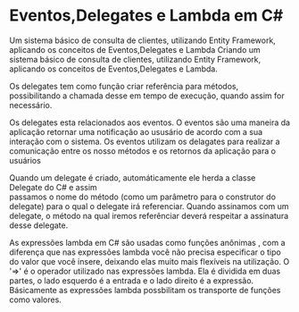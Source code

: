 # Eventos,Delegates e Lambda em C# 


Um sistema básico de  consulta de clientes, utilizando Entity Framework, aplicando os conceitos de Eventos,Delegates e Lambda
Criando um sistema básico de consulta de clientes, utilizando Entity Framework, aplicando os conceitos de Eventos,Delegates e Lambda.

Os delegates tem como função criar referência para métodos, possibilitando a chamada desse em tempo de execução, quando assim for necessário. 

Os delegates esta relacionados aos eventos. O eventos são uma maneira da aplicação retornar uma notificação ao ususário de acordo com a sua interação com o sistema.
Os eventos utilizam os delagates para realizar a comunicação entre os nosso métodos e os retornos da aplicação para o usuários

Quando um delegate é criado, automáticamente ele herda a classe Delegate do C# e assim  
passamos o nome do método (como um parâmetro para o construtor do delegate) para o qual o delegate irá referenciar.
Quando assinamos com um delegate, o método na qual iremos referênciar deverá respeitar a assinatura desse delegate.

As expressões lambda em C# são usadas como funções anônimas , com a diferença que nas expressões lambda você não precisa especificar o tipo do valor que você insere, deixando elas muito 
mais flexíveis na utilização. 
O '=>' é o operador utilizado nas expressões lambda. Ela é dividida em duas partes, o lado esquerdo é a entrada e o lado direito é a expressão.
Básicamente as expressões lambda possbilitam os transporte de funções como valores. 
